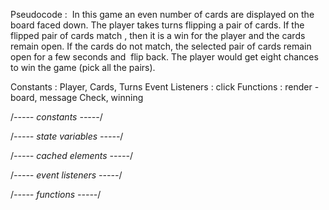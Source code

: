 Pseudocode :
 In this game an even number of cards are displayed on the board faced down. The player takes turns flipping a pair of cards.
If the flipped pair of cards match , then it is a win for the player and the cards remain open.
If the cards do not match, the selected pair of cards remain open for a few seconds and  flip back.
The player would get eight chances to win the game (pick all the pairs).


Constants : Player, Cards, Turns
Event Listeners : click
Functions : render - board, message
                   Check, winning

 /*----- constants -----*/


  /*----- state variables -----*/


  /*----- cached elements  -----*/


  /*----- event listeners -----*/


  /*----- functions -----*/